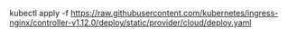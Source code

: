 kubectl apply -f https://raw.githubusercontent.com/kubernetes/ingress-nginx/controller-v1.12.0/deploy/static/provider/cloud/deploy.yaml